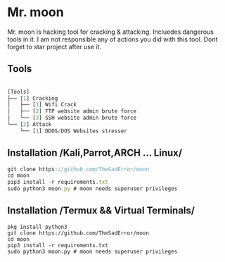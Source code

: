 # Mr. moon
Mr. moon is hacking tool for cracking &amp; attacking. Incluedes dangerous tools in it. I am not responsible any of actions you did with this tool. Dont forget to star project after use it.

## Tools
```js
    
[Tools]
├── [1] Cracking
│   ├── [1] Wifi Crack
│   ├── [2] FTP website admin brute force
│   └── [3] SSH website admin brute force
└── [2] Attack
    └── [1] DDOS/DOS Websites stresser
```
## Installation /Kali,Parrot,ARCH ... Linux/
```js
git clone https://github.com/TheSadError/moon
cd moon
pip3 install -r requirements.txt
sudo python3 moon.py # moon needs superuser privileges
```
## Installation /Termux && Virtual Terminals/
```
pkg install python3
git clone https://github.com/TheSadError/moon
cd moon
pip3 install -r requirements.txt
sudo python3 moon.py # moon needs superuser privileges
```
